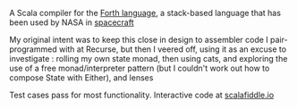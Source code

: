 A Scala compiler for the  [Forth language](https://www.forth.com/resources/forth-programming-language/#12_Philosophy_and_Goals), a stack-based language that has been used by NASA in [spacecraft](https://en.wikipedia.org/wiki/Forth_(programming_language)#cite_ref-2)

My original intent was to keep this close in design to assembler code I pair-programmed with at Recurse, but then I veered off, using it as an excuse to investigate : rolling my own state monad, then using cats, and exploring the use of a free monad/interpreter pattern (but I couldn't work out how to compose State with Either), and lenses

Test cases pass for most functionality. Interactive code at [scalafiddle.io](https://scalafiddle.io/sf/20fLRS9/3)
